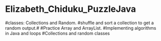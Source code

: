# Elizabeth_Chiduku_PuzzleJava
#classes: Collections and Random. 
#shuffle and sort a collection to get a random output.#
#Practice Array and ArrayList.
#Implementing algorithms in Java and loops
#Collections and random classes
